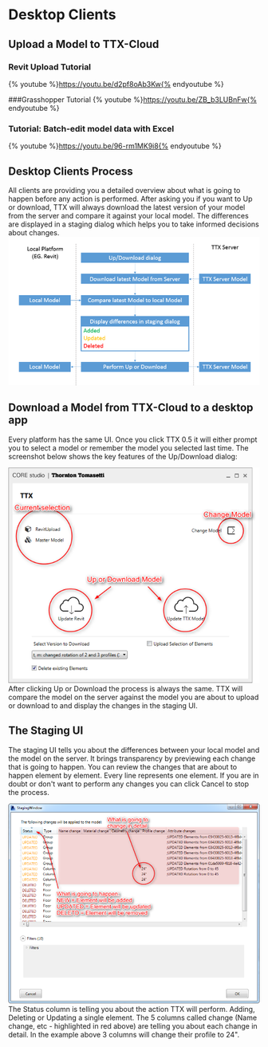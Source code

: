 # Desktop Clients

## Upload a Model to TTX-Cloud
### Revit Upload Tutorial
{% youtube %}https://youtu.be/d2pf8oAb3Kw{% endyoutube %}

###Grasshopper Tutorial
{% youtube %}https://youtu.be/ZB_b3LUBnFw{% endyoutube %}

### Tutorial: Batch-edit model data with Excel
{% youtube %}https://youtu.be/96-rm1MK9i8{% endyoutube %}

## Desktop Clients Process
All clients are providing you a detailed overview about what is going to happen before any action is performed. After asking you if you want to Up or download, TTX will always download the latest version of your model from the server and compare it against your local model. The differences are displayed in a staging dialog which helps you to take informed decisions about changes.
![](images/UI/StagingProcess.png)

## Download a Model from TTX-Cloud to a desktop app
Every platform has the same UI. Once you click TTX 0.5 it will either prompt you to select a model or remember the model you selected last time. The screenshot below shows the key features of the Up/Download dialog:

![](images/UI/UpDownloadDialog.png)
After clicking Up or Download the process is always the same. TTX will compare the model on the server against the model you are about to upload or download to and display the changes in the staging UI.
## The Staging UI
The staging UI tells you about the differences between your local model and the model on the server. It brings transparency by previewing each change that is going to happen. You can review the changes that are about to happen element by element. Every line represents one element. If you are in doubt or don't want to perform any changes you can click Cancel to stop the process.

![](images/UI/StagingWindow.png)
The Status column is telling you about the action TTX will perform. Adding, Deleting or Updating a single element. The 5 columns called change (Name change, etc - highlighted in red above) are telling you about each change in detail. In the example above 3 columns will change their profile to 24". 